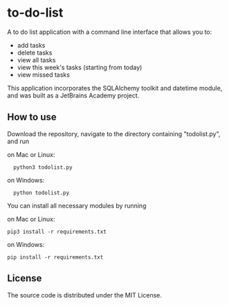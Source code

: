 # to-do-list

A to do list application with a command line interface that allows you to:

- add tasks
- delete tasks
- view all tasks
- view this week's tasks (starting from today)
- view missed tasks


This application incorporates the SQLAlchemy toolkit and datetime module, and was built as a JetBrains Academy project.


## How to use
Download the repository, navigate to the directory containing "todolist.py", and run

on Mac or Linux:

```
  python3 todolist.py
```
on Windows:

```
  python todolist.py
```

You can install all necessary modules by running

on Mac or Linux:

```
pip3 install -r requirements.txt
```
on Windows:
```
pip install -r requirements.txt
```


## License
The source code is distributed under the MIT License.
